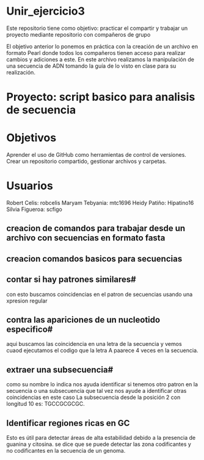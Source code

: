 
# Unir_ejercicio3
Este repositorio tiene como objetivo: practicar el compartir y trabajar un proyecto mediante repositorio con compañeros de grupo

El objetivo anterior lo ponemos en práctica con la creación de un archivo en formato Pearl donde todos los compañeros tienen acceso para realizar cambios y adiciones a este.
En este archivo realizamos la manipulación de una secuencia de ADN tomando la guía de lo visto en clase para su realización.

# Proyecto: script basico para analisis de secuencia

# Objetivos

Aprender el uso de GitHub como herramientas de control de versiones.
Crear un repositorio compartido, gestionar archivos y carpetas.

# Usuarios
Robert Celis: robcelis
Maryam Tebyania:  mtc1696
Heidy Patiño: Hipatino16
Silvia Figueroa: scfigo

## creacion de comandos para trabajar desde un archivo con secuencias en formato fasta
## creacion comandos basicos para secuencias
## contar si hay patrones similares#
con esto buscamos coincidencias en el patron de secuencias usando una xpresion regular 
## contra las apariciones de un nucleotido especifico#
aqui buscamos las coincidencia en una letra de la secuencia y vemos cuaod ejecutamos el codigo que la letra A paarece 4 veces en la secuencia. 
## extraer una subsecuencia#
como su nombre lo indica nos ayuda identificar si tenemos otro patron en la secuencia o una subsecuencia que tal vez nos ayude a identificar otras coincidencias en este caso La subsecuencia desde la posición 2 con longitud 10 es: TGCCGCGCGC.

## Identificar regiones ricas en GC
Esto es útil para detectar áreas de alta estabilidad debido a la presencia de guanina y citosina. se dice que se puede detectar las zona codificantes y no codificantes en la secuencia de un genoma. 

